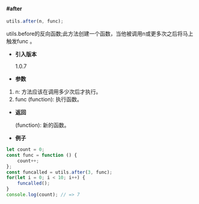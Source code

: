 #### #after

```javascript
utils.after(n, func);
```

utils.before的反向函数;此方法创建一个函数，当他被调用n或更多次之后将马上触发func 。

- **引入版本**

    1.0.7

- **参数**

1. n: 方法应该在调用多少次后才执行。
2. func (function): 执行函数。

- **返回**

    (function): 新的函数。

- **例子**

```javascript
let count = 0;
const func = function () {
    count++;
};
const funcalled = utils.after(3, func);
for(let i = 0; i < 10; i++) {
    funcalled();
}
console.log(count); // => 7
```
